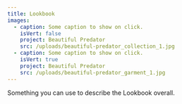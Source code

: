 ```yaml
---
title: Lookbook
images:
  - caption: Some caption to show on click.
    isVert: false
    project: Beautiful Predator
    src: /uploads/beautiful-predator_collection_1.jpg
  - caption: Some caption to show on click.
    isVert: true
    project: Beautiful Predator
    src: /uploads/beautiful-predator_garment_1.jpg
---
```

Something you can use to describe the Lookbook overall.
